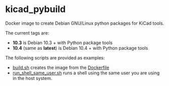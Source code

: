 # kicad_pybuild

Docker image to create Debian GNU/Linux python packages for KiCad tools.

The current tags are:

* **10.3** is Debian 10.3 + with Python package tools
* **10.4** (same as **latest**) is Debian 10.4 + with Python package tools

The following scripts are provided as examples:

* [build.sh](https://github.com/INTI-CMNB/kicad_pybuild/blob/master/build.sh) creates the image from the [Dockerfile](https://github.com/INTI-CMNB/kicad_pybuild/blob/master/Dockerfile)
* [run_shell_same_user.sh](https://github.com/INTI-CMNB/kicad_pybuild/blob/master/run_shell_same_user.sh) runs a shell using the same user you are using in the host system.




